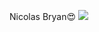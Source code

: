 Nicolas Bryan😍
![](https://media4.giphy.com/media/v1.Y2lkPTc5MGI3NjExd24yMmtwN3E2MjQ1dDA4eDh3Z3dyZW9tY2ZpejQ3Ymgxajg2ZTUwZSZlcD12MV9pbnRlcm5hbF9naWZfYnlfaWQmY3Q9Zw/l2QDXpkr5L55HG55S/giphy.webp)
